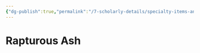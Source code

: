 ```yaml
---
{"dg-publish":true,"permalink":"/7-scholarly-details/specialty-items-and-materials/materials/rapturous-ash/","noteIcon":""}
---
```


# Rapturous Ash

